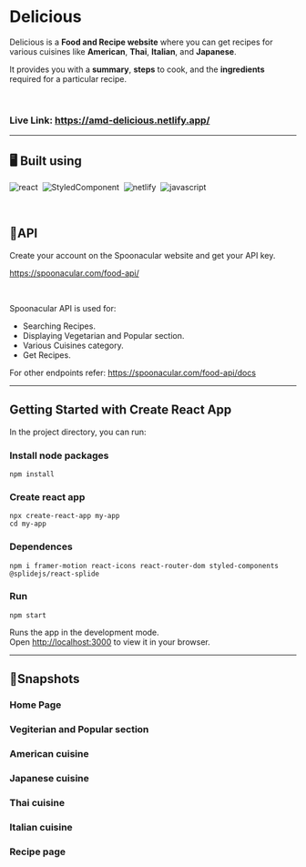 # Delicious

Delicious is a **Food and Recipe website** where you can get recipes for various cuisines like **American**, **Thai**, **Italian**, and **Japanese**.

It provides you with a **summary**, **steps** to cook, and the **ingredients** required for a particular recipe.

<br>

### Live Link: https://amd-delicious.netlify.app/ 

---

## 🖥️ Built using

![react](https://img.shields.io/badge/React-20232A?style=for-the-badge&logo=react&logoColor=61DAFB)&nbsp;
![StyledComponent](https://img.shields.io/badge/styled--components-DB7093?style=for-the-badge&logo=styled-components&logoColor=white)&nbsp;
![netlify](https://img.shields.io/badge/Netlify-00C7B7?style=for-the-badge&logo=netlify&logoColor=white)&nbsp;
![javascript](https://img.shields.io/badge/JavaScript-323330?style=for-the-badge&logo=javascript&logoColor=F7DF1E)&nbsp;

<br>

## 🚀API
Create your account on the Spoonacular website and get your API key.

https://spoonacular.com/food-api/

<br>

Spoonacular API is used for:

* Searching Recipes.
* Displaying Vegetarian and Popular section.
* Various Cuisines category.
* Get Recipes.

For other endpoints refer: https://spoonacular.com/food-api/docs

---

## Getting Started with Create React App

In the project directory, you can run:
### Install node packages
    npm install

### Create react app
    npx create-react-app my-app
    cd my-app

### Dependences
    npm i framer-motion react-icons react-router-dom styled-components @splidejs/react-splide

### Run
    npm start

Runs the app in the development mode.\
Open [http://localhost:3000](http://localhost:3000) to view it in your browser.

---

## 🚀Snapshots

### Home Page

### Vegiterian and Popular section

### American cuisine

### Japanese cuisine

### Thai cuisine

### Italian cuisine

### Recipe page
